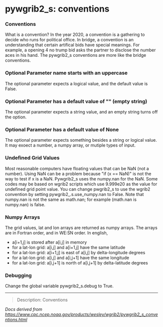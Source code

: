 # pywgrib2_s: conventions

### Conventions

What is a convention? In the year 2020, a convention is a gathering to
decide who runs for political office. In bridge, a convention is an
understanding that certain artifical bids have special meanings. For example,
a opening 4 no trump bid asks the partner to disclose the number aces in his hand.
The pywgrib2_s conventions are more like the bridge conventions.

### Optional Parameter name starts with an uppercase

The optional parameter expects a logical value, and the default value is False.

### Optional Parameter has a default value of "" (empty string)

The optional parameter expects a string value, and an empty string turns off
the option.

### Optional Parameter has a default value of None

The optional parameter expects something besides a string or logical value.
It may exoect a number, a numpy array, or mutiple types of input.

### Undefined Grid Values

Most reasonable computers have floating values that can be NaN (not a number).
Using NaN can be a problem because "if (x == NaN)" is not the way to test
if x is a NaN. Pywgrib2_s uses the numpy.nan for the NaN. Some codes may
be based on wgrib2 scripts which use 9.999e20 as the value for undefined grid point value.
You can change pwgrib2_s to use the wgrib2 convention by setting pywgrib2\_.s.use_numpy.nan to False.
Note that numpy.nan is not the same as math.nan; for example (math.nan is numpy.nan) is false.

### Numpy Arrays

The grid values, lat and lon arrays are returned as numpy arrays. The arrays
are in Fortran order, and in WE:SN order. In english,

- a[i+1,j] is stored after a[i,j] in memory
- for a lat-lon grid: a[i,j] and a[i+1,j] have the same latitude
- for a lat-lon grid: a[i+1,j] is east of a[i,j] by delta-longitude degrees
- for a lat-lon grid: a[i,j] and a[i,j+1] have the same longitude
- for a lat-lon grid: a[i,j+1] is north of a[i,j+1] by delta-latitude degrees

### Debugging

Change the global variable pywgrib2_s.debug to True.

---

> Description: Conventions

_Docs derived from <https://www.cpc.ncep.noaa.gov/products/wesley/wgrib2/pywgrib2_s_conventions.html>_
